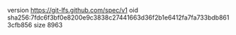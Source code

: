 version https://git-lfs.github.com/spec/v1
oid sha256:7fdc6f3bf0e8200e9c3838c27441663d36f2b1e6412fa7fa733bdb8613cfb856
size 8963
